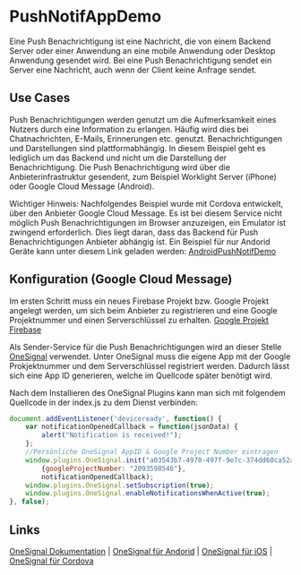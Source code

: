 # PushNotifAppDemo

Eine Push Benachrichtigung ist eine Nachricht, die von einem Backend Server oder einer Anwendung an eine mobile Anwendung oder Desktop Anwendung gesendet wird. Bei eine Push Benachrichtigung sendet ein Server eine Nachricht, auch wenn der Client keine Anfrage sendet.

## Use Cases
Push Benachrichtigungen werden genutzt um die Aufmerksamkeit eines Nutzers durch eine Information zu erlangen. Häufig wird dies bei Chatnachrichten, E-Mails, Erinnerungen etc. genutzt. Benachrichtigungen und Darstellungen sind plattformabhängig. In diesem Beispiel geht es lediglich um das Backend und nicht um die Darstellung der Benachrichtigung. Die Push Benachrichtigung wird über die Anbieterinfrastruktur gesendent, zum Beispiel Worklight Server (iPhone) oder Google Cloud Message (Android).

Wichtiger Hinweis: Nachfolgendes Beispiel wurde mit Cordova entwickelt, über den Anbieter Google Cloud Message. Es ist bei diesem Service nicht möglich Push Benachrichtigungen im Browser anzuzeigen, ein Emulator ist zwingend erforderlich. Dies liegt daran, dass das Backend für Push Benachrichtigungen Anbieter abhängig ist. Ein Beispiel für nur Andorid Geräte kann unter diesem Link geladen werden: [AndroidPushNotifDemo](https://github.com/SebastianFirlus/AndroidPushNotifDemo)

## Konfiguration (Google Cloud Message)
Im ersten Schritt muss ein neues Firebase Projekt bzw. Google Projekt angelegt werden, um sich beim Anbieter zu registrieren und eine Google Projektnummer und einen Serverschlüssel zu erhalten.
[Google Projekt](https://console.developers.google.com)
[Firebase](https://firebase.google.com/)

Als Sender-Service für die Push Benachrichtigungen wird an dieser Stelle [OneSignal](https://onesignal.com/) verwendet. Unter OneSignal muss die eigene App mit der Google Prokjektnummer und dem Serverschlüssel registriert werden. Dadurch lässt sich eine App ID generieren, welche im Quellcode später benötigt wird.

Nach dem Installieren des OneSignal Plugins kann man sich mit folgendem Quellcode in der index.js zu dem Dienst verbinden:
```javascript
document.addEventListener('deviceready', function() {
    var notificationOpenedCallback = function(jsonData) {
        alert("Notification is received!");
    };
    //Persönliche OneSignal AppID & Google Project Number eintragen
    window.plugins.OneSignal.init("a03543b7-4970-497f-9e7c-374dd60ca52a",
        {googleProjectNumber: "2093598546"},
        notificationOpenedCallback);
    window.plugins.OneSignal.setSubscription(true);
    window.plugins.OneSignal.enableNotificationsWhenActive(true);
}, false);
```

## Links
[OneSignal Dokumentation](https://documentation.onesignal.com/docs) |
[OneSignal für Andorid](https://documentation.onesignal.com/docs/android-sdk-setup) |
[OneSignal für iOS](https://documentation.onesignal.com/docs/ios-sdk-setup) |
[OneSignal für Cordova](https://documentation.onesignal.com/docs/cordova-sdk-setup)